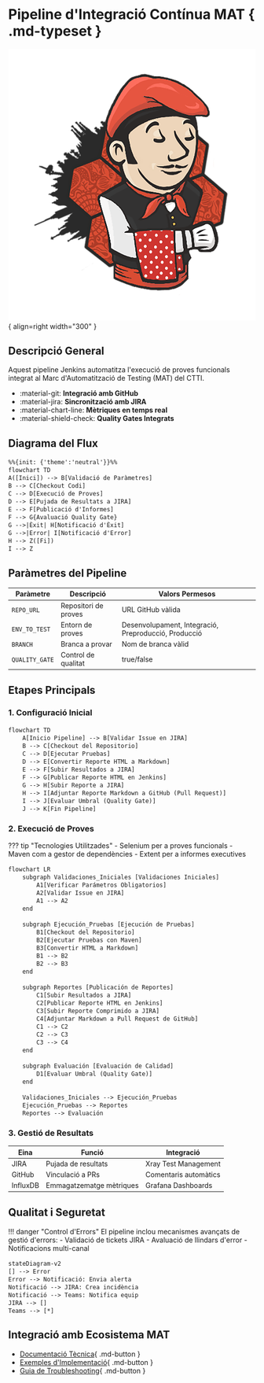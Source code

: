# Pipeline d'Integració Contínua MAT { .md-typeset }

![Jenkins Pipeline](images/jenkins-pipeline.png){ align=right width="300" }

## Descripció General
Aquest pipeline Jenkins automatitza l'execució de proves funcionals integrat al Marc d'Automatització de Testing (MAT) del CTTI.

<div class="grid cards" markdown>

-   :material-git: __Integració amb GitHub__
-   :material-jira: __Sincronització amb JIRA__
-   :material-chart-line: __Mètriques en temps real__
-   :material-shield-check: __Quality Gates Integrats__

</div>

## Diagrama del Flux

```mermaid
%%{init: {'theme':'neutral'}}%%
flowchart TD
A([Inici]) --> B[Validació de Paràmetres]
B --> C[Checkout Codi]
C --> D[Execució de Proves]
D --> E[Pujada de Resultats a JIRA]
E --> F[Publicació d'Informes]
F --> G{Avaluació Quality Gate}
G -->|Èxit| H[Notificació d'Èxit]
G -->|Error| I[Notificació d'Error]
H --> Z([Fi])
I --> Z
```

## Paràmetres del Pipeline

| Paràmetre | Descripció | Valors Permesos |
|-----------|------------|-----------------|
| `REPO_URL` | Repositori de proves | URL GitHub vàlida |
| `ENV_TO_TEST` | Entorn de proves | Desenvolupament, Integració, Preproducció, Producció |
| `BRANCH` | Branca a provar | Nom de branca vàlid |
| `QUALITY_GATE` | Control de qualitat | true/false |

## Etapes Principals

### 1. Configuració Inicial
```mermaid
flowchart TD
    A[Inicio Pipeline] --> B[Validar Issue en JIRA]
    B --> C[Checkout del Repositorio]
    C --> D[Ejecutar Pruebas]
    D --> E[Convertir Reporte HTML a Markdown]
    E --> F[Subir Resultados a JIRA]
    F --> G[Publicar Reporte HTML en Jenkins]
    G --> H[Subir Reporte a JIRA]
    H --> I[Adjuntar Reporte Markdown a GitHub (Pull Request)]
    I --> J[Evaluar Umbral (Quality Gate)]
    J --> K[Fin Pipeline]
```

### 2. Execució de Proves
??? tip "Tecnologies Utilitzades"
    - Selenium per a proves funcionals
    - Maven com a gestor de dependències
    - Extent per a informes executives

```mermaid
flowchart LR
    subgraph Validaciones_Iniciales [Validaciones Iniciales]
        A1[Verificar Parámetros Obligatorios]
        A2[Validar Issue en JIRA]
        A1 --> A2
    end

    subgraph Ejecución_Pruebas [Ejecución de Pruebas]
        B1[Checkout del Repositorio]
        B2[Ejecutar Pruebas con Maven]
        B3[Convertir HTML a Markdown]
        B1 --> B2
        B2 --> B3
    end

    subgraph Reportes [Publicación de Reportes]
        C1[Subir Resultados a JIRA]
        C2[Publicar Reporte HTML en Jenkins]
        C3[Subir Reporte Comprimido a JIRA]
        C4[Adjuntar Markdown a Pull Request de GitHub]
        C1 --> C2
        C2 --> C3
        C3 --> C4
    end

    subgraph Evaluación [Evaluación de Calidad]
        D1[Evaluar Umbral (Quality Gate)]
    end

    Validaciones_Iniciales --> Ejecución_Pruebas
    Ejecución_Pruebas --> Reportes
    Reportes --> Evaluación
```

### 3. Gestió de Resultats

| Eina | Funció | Integració |
|------|--------|------------|
| JIRA | Pujada de resultats | Xray Test Management |
| GitHub | Vinculació a PRs | Comentaris automàtics |
| InfluxDB | Emmagatzematge mètriques | Grafana Dashboards |

## Qualitat i Seguretat

!!! danger "Control d'Errors"
    El pipeline inclou mecanismes avançats de gestió d'errors:
    - Validació de tickets JIRA
    - Avaluació de llindars d'error
    - Notificacions multi-canal

```mermaid
stateDiagram-v2
[] --> Error
Error --> Notificació: Envia alerta
Notificació --> JIRA: Crea incidència
Notificació --> Teams: Notifica equip
JIRA --> []
Teams --> [*]
```

## Integració amb Ecosistema MAT

<div class="grid cards" markdown>

-   [Documentació Tècnica](https://ctti.gencat.cat/mat-docs){ .md-button }
-   [Exemples d'Implementació](../examples){ .md-button }
-   [Guia de Troubleshooting](../troubleshooting){ .md-button }

</div>

